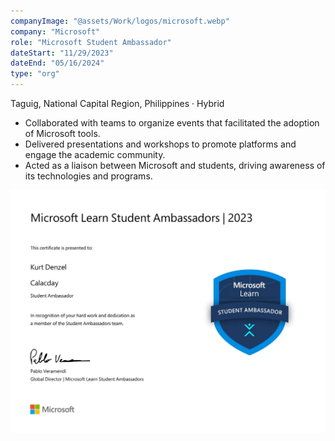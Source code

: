 ```yaml
---
companyImage: "@assets/Work/logos/microsoft.webp"
company: "Microsoft"
role: "Microsoft Student Ambassador"
dateStart: "11/29/2023"
dateEnd: "05/16/2024"
type: "org"
---
```


Taguig, National Capital Region, Philippines · Hybrid

- Collaborated with teams to organize events that facilitated the adoption of Microsoft tools.
- Delivered presentations and workshops to promote platforms and engage the academic community.
- Acted as a liaison between Microsoft and students, driving awareness of its technologies and programs.

<div class="flex flex-col md:flex-row items-start md:items-center gap-6">
    <div class="flex-wrap w-11/12 md:w-1/3">
        <img src="/src/assets/Work/orgs/internal/MLSA.webp" alt="MLSA Certificate" class="shadow-md rounded-md">
    </div>
</div>
